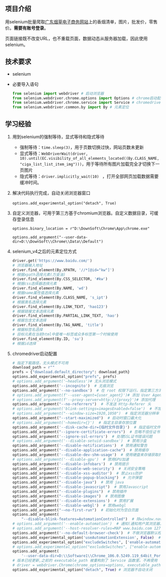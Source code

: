## 项目介绍

用selenium批量爬取[广东烟草电子商务网站](https://www.yueyigou.com/)上的香烟清单，图片，批发价，零售价。**需要有账号登录**。

页面链接既不改变URL，也不重载页面，数据动态从服务器加载，因此使用selenium。

## 技术要求

- selenium

- 必要导入语句

  ```python
  from selenium import webdriver # 启动浏览器
  from selenium.webdriver.chrome.options import Options # chrome启动配置
  from selenium.webdriver.chrome.service import Service # chromedriver驱动服务
  from selenium.webdriver.common.by import By # 元素定位
  ```

## 学习经验

1. 用到selenium的强制等待，显式等待和隐式等待

   - 强制等待：`time.sleep(3)`，用于页数切换过快，网站页数未更新
   - 显式等待：`WebDriverWait(driver, 10).until(EC.visibility_of_all_elements_located((By.CLASS_NAME, "ciga_list_list_item_img")))`，用于等待所有图片加载完全才切换下一页图片
   - 隐式等待：`driver.implicitly_wait(10) ` ，打开全部网页加载数据需要缓冲时间。

2. 解决代码执行完成，自动关闭浏览器窗口

   ​	`options.add_experimental_option("detach", True)`

3. 自定义浏览器，可用于第三方基于chromium浏览器。自定义数据目录，可缓存登录信息

   `options.binary_location = r"D:\DownSoft\Chrome\App\chrome.exe"`

   `options.add_argument("--user-data-dir=D:\\DownSoft\\Chrome\\Data\\Default") `

4. selenium_v4之后的元素定位方式

   ```python
   driver.get('https://www.baidu.com/')
   # 浏览器输入地址
   driver.find_element(By.XPATH, '//*[@id="kw"]') 
   # 根据xpath选择元素(万金油)
   driver.find_element(By.CSS_SELECTOR, '#kw') 
   # 根据css选择器选择元素
   driver.find_element(By.NAME, 'wd') 
   # 根据name属性值选择元素
   driver.find_element(By.CLASS_NAME, 's_ipt') 
   # 根据类名选择元素
   driver.find_element(By.LINK_TEXT, 'hao123') 
   # 根据链接文本选择元素
   driver.find_element(By.PARTIAL_LINK_TEXT, 'hao') 
   # 根据包含文本选择
   driver.find_element(By.TAG_NAME, 'title') 
   # 根据标签名选择
   # 目标元素在当前html中是唯一标签或众多标签第一个时候使用
   driver.find_element(By.ID, 'su') 
   # 根据id选择
   ```

5. chromedriver启动配置

   ```python
   # 指定下载路径，无头模式不可用
   download_path = r""
   prefs = {"download.default_directory": download_path}
   options.add_experimental_option("prefs", prefs)
   # options.add_argument('–headless')# 无头浏览模式
   options.add_argument('--incognito')  # 无痕浏览
   options.add_argument('--no-sandbox')  # 在 root 权限下运行。指定第三方浏览器时地址栏只显示data，需要加此行
   # options.add_argument(f'--user-agent={user_agent}')# 添加 User Agent
   # options.add_argument(f'--proxy-server=http://{proxy}')# 添加代理
   options.add_argument("--no-referrers")  # 不发送 Http-Referer 头
   # options.add_argument('blink-settings=imagesEnabled=false')  # 不加载图片, 提升速度
   # options.add_argument("--window-size=1920,1050")  # 指定浏览器分辨率
   options.add_argument("--start-maximized")  # 启动时窗口最大化
   # options.add_argument('–homedir={}')  # 指定主目录存放位置
   options.add_argument('--disk-cache-dir={临时文件目录}')  # 指定临时文件目录
   options.add_argument("--ignore-certificate-errors")  # 忽略不信任证书
   options.add_argument('--ignore-ssl-errors')  # 处理SSL证书错误问题
   # options.add_argument('--disable-setuid-sandbox')  # 禁用沙盒
   options.add_argument('--disable-notifications')  # 禁用通知警告
   options.add_argument("--disable-application-cache")  # 禁用缓存
   options.add_argument('--disable-dev-shm-usage')  # 使用硬盘来存储获取的内容，而不是使用内存.大量渲染时候写入/tmp而非/dev/shm
   # options.add_argument('--disable-gpu')  # 禁用GPU加速
   options.add_argument('--disable-infobars')  # 禁用提示
   options.add_argument('--disable-web-security')  # 关闭安全策略
   options.add_argument('--disable-xss-auditor')  # 禁止xss防护
   options.add_argument("--disable-popup-blocking")  # 允许弹窗
   options.add_argument("--disable-java")  # 禁用 java
   options.add_argument("--disable-javascript")  # 禁用Javascript
   options.add_argument("--disable-plugins")  # 禁用插件
   options.add_argument("--disable-images")  # 禁用图像
   options.add_argument('--disable-extensions')  # 禁用扩展
   options.add_argument('--disable-webgl')  # 禁用webgl
   options.add_argument("-–no-first-run")  # 初始化时为空白页面
   options.add_argument(
       "--disable-blink-features=AutomationControlled")  # 除window.navigator.webdriver，否则调用远程webdriver时则会报错
   # options.add_argument('--enable-automation')  # 通知(通知用户其浏览器正由自动化测试控制)
   # options.add_argument('--host-resolver-rules=MAP www.baidu.com 127.0.0.1')  # 添加屏蔽规则
   options.add_argument('--no-default-browser-check')  # 不做浏览器默认检查
   options.add_experimental_option('useAutomationExtension', False)  # 去除新版本 chrome 取消‘Chrome 正在受到自动软件的控制’提示
   options.add_experimental_option("excludeSwitches", ['enable-automation', 'enable-logging'])  # 忽略无用的日志
   # options.add_experimental_option("excludeSwitches", ["enable-automation"])  # 设置开发者模式启动，该模式下webdriver属性为正常值
   options.add_argument(
       '--user-data-dir=D:\\Software1\\Chrome_106.0.5249.119_64bit_Portable\\Chrome\\Data')  # 加载配置启动浏览器，不然就以一个全新的浏览窗口启动
   # 版本已经更新,之前的 executable_path 被重构到了 Service 函数里。不再使用
   # driver = webdriver.Chrome(chrome_options=options, executable_path=executable_path)
   options.add_experimental_option("detach", True) # 浏览器不自动关闭
   ```

   

